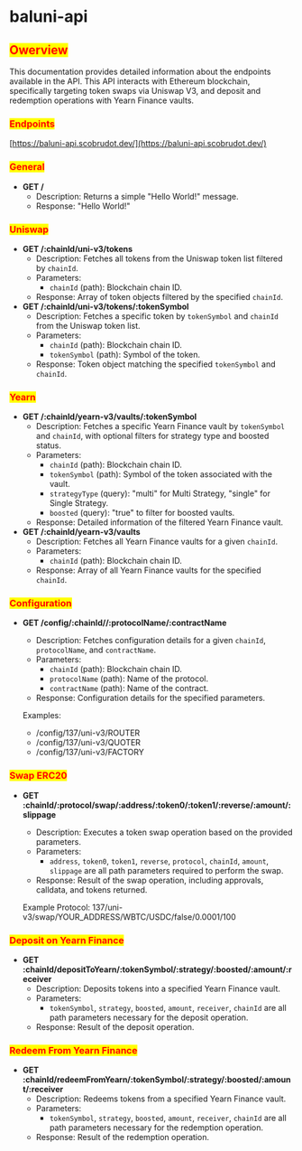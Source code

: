 # baluni-api



## <mark style="color:red;background-color:yellow;">Owerview</mark>

This documentation provides detailed information about the endpoints available in the API. This API interacts with Ethereum blockchain, specifically targeting token swaps via Uniswap V3, and deposit and redemption operations with Yearn Finance vaults.

### <mark style="color:red;background-color:yellow;">Endpoints</mark>

[https://baluni-api.scobrudot.dev/](https://baluni-api.scobrudot.dev/)

### <mark style="color:red;background-color:yellow;">General</mark>

* **GET /**
  * Description: Returns a simple "Hello World!" message.
  * Response: "Hello World!"

### <mark style="color:red;background-color:yellow;">Uniswap</mark>

* **GET /:chainId/uni-v3/tokens**
  * Description: Fetches all tokens from the Uniswap token list filtered by `chainId`.
  * Parameters:
    * `chainId` (path): Blockchain chain ID.
  * Response: Array of token objects filtered by the specified `chainId`.
* **GET /:chainId/uni-v3/tokens/:tokenSymbol**
  * Description: Fetches a specific token by `tokenSymbol` and `chainId` from the Uniswap token list.
  * Parameters:
    * `chainId` (path): Blockchain chain ID.
    * `tokenSymbol` (path): Symbol of the token.
  * Response: Token object matching the specified `tokenSymbol` and `chainId`.

### <mark style="color:red;background-color:yellow;">Yearn</mark>

* **GET /:chainId/yearn-v3/vaults/:tokenSymbol**
  * Description: Fetches a specific Yearn Finance vault by `tokenSymbol` and `chainId`, with optional filters for strategy type and boosted status.
  * Parameters:
    * `chainId` (path): Blockchain chain ID.
    * `tokenSymbol` (path): Symbol of the token associated with the vault.
    * `strategyType` (query): "multi" for Multi Strategy, "single" for Single Strategy.
    * `boosted` (query): "true" to filter for boosted vaults.
  * Response: Detailed information of the filtered Yearn Finance vault.
* **GET /:chainId/yearn-v3/vaults**
  * Description: Fetches all Yearn Finance vaults for a given `chainId`.
  * Parameters:
    * `chainId` (path): Blockchain chain ID.
  * Response: Array of all Yearn Finance vaults for the specified `chainId`.

### <mark style="color:red;background-color:yellow;">Configuration</mark>

*   **GET /config/:chainId//:protocolName/:contractName**

    * Description: Fetches configuration details for a given `chainId`, `protocolName`, and `contractName`.
    * Parameters:
      * `chainId` (path): Blockchain chain ID.
      * `protocolName` (path): Name of the protocol.
      * `contractName` (path): Name of the contract.
    * Response: Configuration details for the specified parameters.

    Examples:

    * /config/137/uni-v3/ROUTER
    * /config/137/uni-v3/QUOTER
    * /config/137/uni-v3/FACTORY

### <mark style="color:red;background-color:yellow;">Swap ERC20</mark>

*   **GET :chainId/:protocol/swap/:address/:token0/:token1/:reverse/:amount/:slippage**

    * Description: Executes a token swap operation based on the provided parameters.
    * Parameters:
      * `address`, `token0`, `token1`, `reverse`, `protocol`, `chainId`, `amount`, `slippage` are all path parameters required to perform the swap.
    * Response: Result of the swap operation, including approvals, calldata, and tokens returned.

    Example Protocol: 137/uni-v3/swap/YOUR\_ADDRESS/WBTC/USDC/false/0.0001/100

### <mark style="color:red;background-color:yellow;">Deposit on Yearn Finance</mark>

* **GET :chainId/depositToYearn/:tokenSymbol/:strategy/:boosted/:amount/:receiver**
  * Description: Deposits tokens into a specified Yearn Finance vault.
  * Parameters:
    * `tokenSymbol`, `strategy`, `boosted`, `amount`, `receiver`, `chainId` are all path parameters necessary for the deposit operation.
  * Response: Result of the deposit operation.

### <mark style="color:red;background-color:yellow;">Redeem From Yearn Finance</mark>

* **GET :chainId/redeemFromYearn/:tokenSymbol/:strategy/:boosted/:amount/:receiver**
  * Description: Redeems tokens from a specified Yearn Finance vault.
  * Parameters:
    * `tokenSymbol`, `strategy`, `boosted`, `amount`, `receiver`, `chainId` are all path parameters necessary for the redemption operation.
  * Response: Result of the redemption operation.
